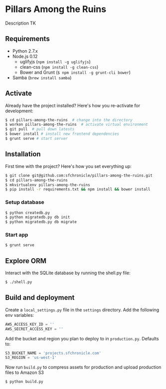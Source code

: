 # Pillars Among the Ruins
Description TK

## Requirements
- Python 2.7.x
- Node.js 0.12
  - uglifyjs (`npm install -g uglifyjs`)
  - clean-css (`npm install -g clean-css`)
  - Bower and Grunt (`$ npm install -g grunt-cli bower`)
 - Samba (`brew install samba`)

## Activate
Already have the project installed? Here's how you re-activate for development:
```bash
$ cd pillars-among-the-ruins  # change into the directory
$ workon pillars-among-the-ruins  # activate virtual environment
$ git pull  # pull down latests
$ bower install # install new frontend dependencies
$ grunt serve # start server
```

## Installation
First time with the project? Here's how you set everything up:
```bash
$ git clone git@github.com:sfchronicle/pillars-among-the-ruins.git
$ cd pillars-among-the-ruins
$ mkvirtualenv pillars-among-the-ruins
$ pip install -r requirements.txt && npm install && bower install
```

### Setup database
```bash
$ python createdb.py
$ python migratedb.py db init
$ python migratedb.py db migrate
```

### Start app
```bash
$ grunt serve
```

## Explore ORM
Interact with the SQLite database by running the shell.py file:
```bash
$ ./shell.py
```

## Build and deployment
Create a `local_settings.py` file in the `settings` directory. Add the following env variables:
```python
AWS_ACCESS_KEY_ID = ''
AWS_SECRET_ACCESS_KEY = ''
```

Add the bucket and region you plan to deploy to in `production.py`. Defaults to:
```python
S3_BUCKET_NAME = 'projects.sfchronicle.com'
S3_REGION = 'us-west-1'
```

Now run `build.py` to compress assets for production and upload production files to Amazon S3
```bash
$ python build.py
```
